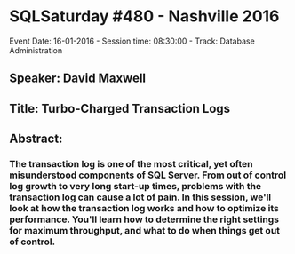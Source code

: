 # SQLSaturday #480 - Nashville 2016
Event Date: 16-01-2016 - Session time: 08:30:00 - Track: Database Administration 
## Speaker: David Maxwell
## Title: Turbo-Charged Transaction Logs
## Abstract:
### The transaction log is one of the most critical, yet often misunderstood components of SQL Server. From out of control log growth to very long start-up times, problems with the transaction log can cause a lot of pain. In this session, we'll look at how the transaction log works and how to optimize its performance. You'll learn how to determine the right settings for maximum throughput, and what to do when things get out of control.
